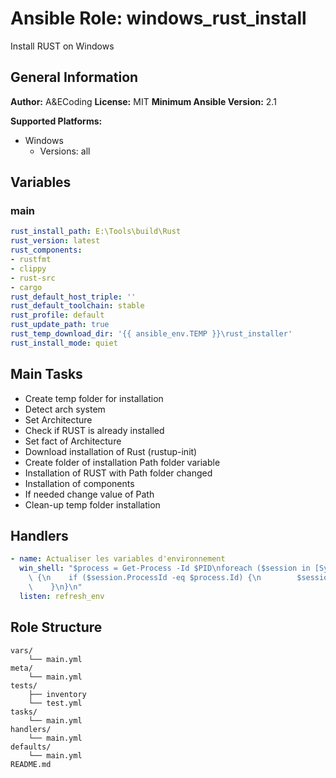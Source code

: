 # Ansible Role: windows_rust_install

Install RUST on Windows

## General Information

**Author:** A&ECoding
**License:** MIT
**Minimum Ansible Version:** 2.1

**Supported Platforms:**
- Windows
  - Versions: all

## Variables

### main

```yaml
rust_install_path: E:\Tools\build\Rust
rust_version: latest
rust_components:
- rustfmt
- clippy
- rust-src
- cargo
rust_default_host_triple: ''
rust_default_toolchain: stable
rust_profile: default
rust_update_path: true
rust_temp_download_dir: '{{ ansible_env.TEMP }}\rust_installer'
rust_install_mode: quiet

```

## Main Tasks

- Create temp folder for installation
- Detect arch system
- Set Architecture
- Check if RUST is already installed
- Set fact of Architecture
- Download installation of Rust (rustup-init)
- Create folder of installation Path folder variable
- Installation of RUST with Path folder changed
- Installation of components
- If needed change value of Path
- Clean-up temp folder installation

## Handlers

```yaml
- name: Actualiser les variables d'environnement
  win_shell: "$process = Get-Process -Id $PID\nforeach ($session in [System.Diagnostics.Process]::GetCurrentProcess().ProcessorAffinity)\
    \ {\n    if ($session.ProcessId -eq $process.Id) {\n        $session.RefreshEnvironment()\n\
    \    }\n}\n"
  listen: refresh_env

```

## Role Structure

```
vars/
    └── main.yml
meta/
    └── main.yml
tests/
    ├── inventory
    └── test.yml
tasks/
    └── main.yml
handlers/
    └── main.yml
defaults/
    └── main.yml
README.md
```